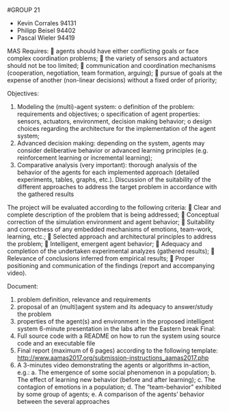 #GROUP 21

- Kevin Corrales 94131
- Philipp Beisel 94402
- Pascal Wieler 94419

MAS Requires:
   agents should have either conflicting goals or face complex coordination problems;
   the variety of sensors and actuators should not be too limited;
   communication and coordination mechanisms (cooperation, negotiation, team formation, arguing);
   pursue of goals at the expense of another (non-linear decisions) without a fixed order of priority;

Objectives:
1. Modeling the (multi)-agent system:
      o definition of the problem: requirements and objectives;
      o specification of agent properties: sensors, actuators, environment, decision making behavior;
      o design choices regarding the architecture for the implementation of the agent system;
2. Advanced decision making: depending on the system, agents may consider deliberative behavior or
  advanced learning principles (e.g. reinforcement learning or incremental learning);
3. Comparative analysis (very important): thorough analysis of the behavior of the agents for each
  implemented approach (detailed experiments, tables, graphs, etc.). Discussion of the suitability of
  the different approaches to address the target problem in accordance with the gathered results
  
The project will be evaluated according to the following criteria:
   Clear and complete description of the problem that is being addressed;
   Conceptual correction of the simulation environment and agent behavior;
   Suitability and correctness of any embedded mechanisms of emotions, team-work, learning, etc.;
   Selected approach and architectural principles to address the problem;
   Intelligent, emergent agent behavior;
   Adequacy and completion of the undertaken experimental analyzes (gathered results);
   Relevance of conclusions inferred from empirical results;
   Proper positioning and communication of the findings (report and accompanying video).
  
Document:
  1. problem definition, relevance and requirements
  2. proposal of an (multi)agent system and its adequacy to answer/study the problem
  3. properties of the agent(s) and environment in the proposed intelligent system 6-minute presentation in the labs after the Eastern break
Final:
  4. Full source code with a README on how to run the system using source code and an executable file
  5. Final report (maximum of 6 pages) according to the following template:
  http://www.aamas2017.org/submission-instructions_aamas2017.php
  6. A 3-minutes video demonstrating the agents or algorithms in-action, e.g.:
    a. The emergence of some social phenomenon in a population;
    b. The effect of learning new behavior (before and after learning);
    c. The contagion of emotions in a population;
    d. The “team-behavior” exhibited by some group of agents;
    e. A comparison of the agents’ behavior between the several approaches
